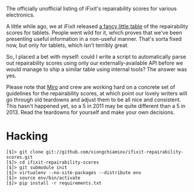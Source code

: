 The officially unofficial listing of iFixit's repairability scores for various
electronics.

A little while ago, we at iFixit released
[a fancy little table][Tablet Repairability] of the repairability scores for
tablets.  People went wild for it, which proves that we've been presenting
useful information in a non-useful manner.  That's sorta fixed now, but only
for tablets, which isn't terribly great.

So, I placed a bet with myself: could I write a script to automatically parse
out repairability scores using only our externally-available API before we
would manage to ship a similar table using internal tools?  The answer was yes.

Please note that [Miro] and crew are working hard on a concrete set of
guidelines for the repairability scores, at which point our lovely writers will
go through old teardowns and adjust them to be all nice and consistent.  This
hasn't happened yet, so a 5 in 2011 may be quite different than a 5 in 2013.
Read the teardowns for yourself and make your own decisions.

[Tablet Repairability]: http://www.ifixit.com/Tablet_Repairability
[Miro]: http://www.ifixit.com/user/17

# Hacking

    [$]> git clone git://github.com/xiongchiamiov/ifixit-repairability-scores.git
    [$]> cd ifixit-repairability-scores
    [$]> git submodule init
    [$]> virtualenv --no-site-packages --distribute env
    [$]> source env/bin/activate
    [$]> pip install -r requirements.txt

